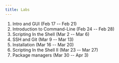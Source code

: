 ```yaml
---
title: Labs
---
```


1. Intro and GUI (Feb 17 -- Feb 21)
2. Introduction to Command-Line (Feb 24 -- Feb 28)
3. Scripting In the Shell (Mar 2 -- Mar 6)
4. SSH and Git (Mar 9 -- Mar 13)
5. Installation (Mar 16 -- Mar 20)
6. Scripting In the Shell II (Mar 23 -- Mar 27)
7. Package managers (Mar 30 -- Apr 3)
